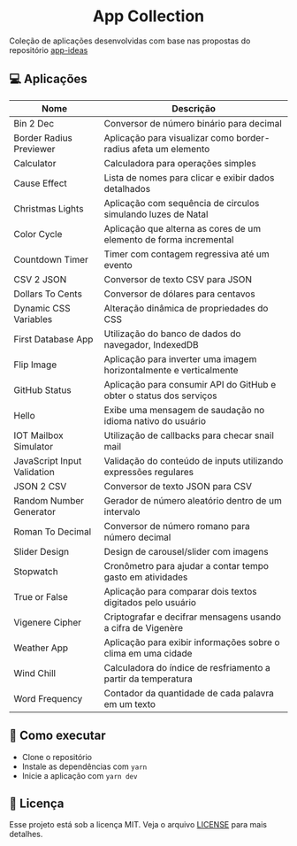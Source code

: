 <h1 align="center">App Collection</h1>

Coleção de aplicações desenvolvidas com base nas propostas do repositório [app-ideas](https://github.com/florinpop17/app-ideas)


## 💻 Aplicações

| Nome                        | Descrição                                                           |
| --------------------------- | ------------------------------------------------------------------- |
| Bin 2 Dec                   | Conversor de número binário para decimal                            |
| Border Radius Previewer     | Aplicação para visualizar como border-radius afeta um elemento      |
| Calculator                  | Calculadora para operações simples                                  |
| Cause Effect                | Lista de nomes para clicar e exibir dados detalhados                |
| Christmas Lights            | Aplicação com sequência de circulos simulando luzes de Natal        |
| Color Cycle                 | Aplicação que alterna as cores de um elemento de forma incremental  |
| Countdown Timer             | Timer com contagem regressiva até um evento                         |
| CSV 2 JSON                  | Conversor de texto CSV para JSON                                    |
| Dollars To Cents            | Conversor de dólares para centavos                                  |
| Dynamic CSS Variables       | Alteração dinâmica de propriedades do CSS                           |
| First Database App          | Utilização do banco de dados do navegador, IndexedDB                |
| Flip Image                  | Aplicação para inverter uma imagem horizontalmente e verticalmente  |
| GitHub Status               | Aplicação para consumir API do GitHub e obter o status dos serviços |
| Hello                       | Exibe uma mensagem de saudação no idioma nativo do usuário          |
| IOT Mailbox Simulator       | Utilização de callbacks para checar snail mail                      |
| JavaScript Input Validation | Validação do conteúdo de inputs utilizando expressões regulares     |
| JSON 2 CSV                  | Conversor de texto JSON para CSV                                    |
| Random Number Generator     | Gerador de número aleatório dentro de um intervalo                  |
| Roman To Decimal            | Conversor de número romano para número decimal                      |
| Slider Design               | Design de carousel/slider com imagens                               |
| Stopwatch                   | Cronômetro para ajudar a contar tempo gasto em atividades           |
| True or False               | Aplicação para comparar dois textos digitados pelo usuário          |
| Vigenere Cipher             | Criptografar e decifrar mensagens usando a cifra de Vigenère        |
| Weather App                 | Aplicação para exibir informações sobre o clima em uma cidade       |
| Wind Chill                  | Calculadora do índice de resfriamento a partir da temperatura       |
| Word Frequency              | Contador da quantidade de cada palavra em um texto                  |


## 🚀 Como executar

- Clone o repositório
- Instale as dependências com `yarn`
- Inicie a aplicação com `yarn dev`


## 📄 Licença

Esse projeto está sob a licença MIT. Veja o arquivo [LICENSE](LICENSE) para mais detalhes.